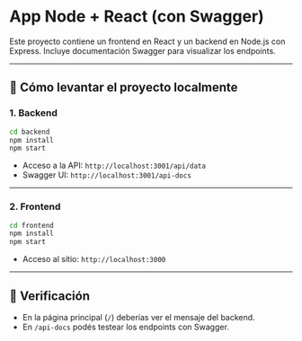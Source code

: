 # App Node + React (con Swagger)

Este proyecto contiene un frontend en React y un backend en Node.js con Express. Incluye documentación Swagger para visualizar los endpoints.

---

## 🔧 Cómo levantar el proyecto localmente

### 1. Backend

```bash
cd backend
npm install
npm start
```

- Acceso a la API: `http://localhost:3001/api/data`
- Swagger UI: `http://localhost:3001/api-docs`

---

### 2. Frontend

```bash
cd frontend
npm install
npm start
```

- Acceso al sitio: `http://localhost:3000`

---

## 🧪 Verificación

- En la página principal (`/`) deberías ver el mensaje del backend.
- En `/api-docs` podés testear los endpoints con Swagger. 
